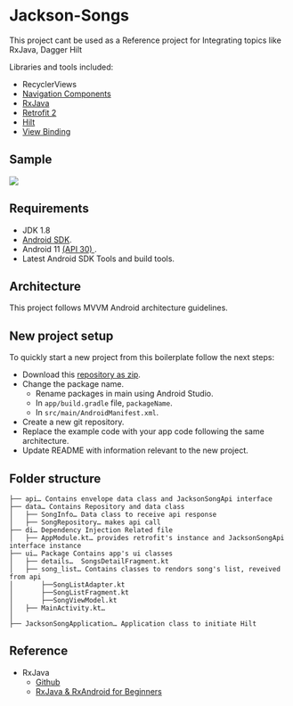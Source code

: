 # Jackson-Songs

This project cant be used as a Reference project for Integrating topics like RxJava, Dagger Hilt

Libraries and tools included:
- RecyclerViews
- [Navigation Components](https://developer.android.com/guide/navigation)
- [RxJava](https://github.com/ReactiveX/RxJava)
- [Retrofit 2](http://square.github.io/retrofit/)
- [Hilt](https://developer.android.com/codelabs/android-hilt#0)
- [View Binding](https://developer.android.com/topic/libraries/view-binding)


## Sample

![](https://noctischat.com/gifs/sample.gif)


## Requirements

- JDK 1.8
- [Android SDK](http://developer.android.com/sdk/index.html).
- Android 11 [(API 30) ](http://developer.android.com/tools/revisions/platforms.html).
- Latest Android SDK Tools and build tools.

## Architecture

This project follows MVVM Android architecture guidelines.

## New project setup 

To quickly start a new project from this boilerplate follow the next steps:

* Download this [repository as zip](https://github.com/RahulAndroid-CrownStack/Jackson-Songs/archive/refs/heads/master.zip).
* Change the package name. 
  * Rename packages in main using Android Studio.
  * In `app/build.gradle` file, `packageName`.
  * In `src/main/AndroidManifest.xml`.
* Create a new git repository.
* Replace the example code with your app code following the same architecture.
* Update README with information relevant to the new project.



## Folder structure
```
├── api… Contains envelope data class and JacksonSongApi interface
├── data… Contains Repository and data class
│   ├── SongInfo… Data class to receive api response
│   ├── SongRepository… makes api call
├── di… Dependency Injection Related file
│   ├── AppModule.kt… provides retrofit's instance and JacksonSongApi interface instance
├── ui… Package Contains app's ui classes
│   ├── details…  SongsDetailFragment.kt
│   ├── song_list… Contains classes to rendors song's list, reveived from api
│       ├──SongListAdapter.kt
│       ├──SongListFragment.kt
│       ├──SongViewModel.kt
│   ├── MainActivity.kt… 
│   
├── JacksonSongApplication… Application class to initiate Hilt

```

## Reference
 - RxJava 
    - [Github](https://github.com/ReactiveX/RxJava)
    - [RxJava & RxAndroid for Beginners](https://codingwithmitch.com/courses/rxjava-rxandroid-for-beginners/)
 


